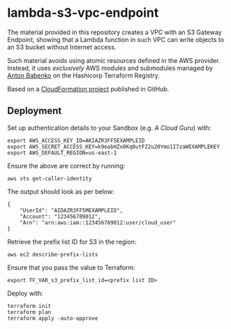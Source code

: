 # lambda-s3-vpc-endpoint

The material provided in this repository creates a VPC with an S3 Gateway Endpoint, showing that a Lambda function in such VPC can write objects to an S3 bucket without Internet access.

Such material avoids using atomic resources defined in the AWS provider. Instead, it uses *exclusively* AWS modules and submodules managed by [Anton Babenko](https://registry.terraform.io/namespaces/antonbabenko) on the Hashicorp Terraform Registry.

Based on a [CloudFormation project](https://github.com/gford1000-aws/lambda_s3_access_using_vpc_endpoint) published in GitHub.

## Deployment

Set up authentication details to your Sandbox (e.g. *A Cloud Guru*) with:
```commandline
export AWS_ACCESS_KEY_ID=AKIAZR3FF5EXAMPLEID
export AWS_SECRET_ACCESS_KEY=k9eabHZx0Kq0utFZ2u20Ymo1I7zaWEXAMPLEKEY
export AWS_DEFAULT_REGION=us-east-1
```

Ensure the above are correct by running:
```commandline
aws sts get-caller-identity
```

The output should look as per below:
```commandline
{
    "UserId": "AIDAZR3FF5MEXAMPLEID",
    "Account": "123456789012",
    "Arn": "arn:aws:iam::123456789012:user/cloud_user"
}
```

Retrieve the prefix list ID for S3 in the region:
```commandline
aws ec2 describe-prefix-lists
```

Ensure that you pass the value to Terraform:
```commandline
export TF_VAR_s3_prefix_list_id=<prefix list ID>
```

Deploy with:
```commandline
terraform init
terraform plan
terraform apply -auto-approve
```
